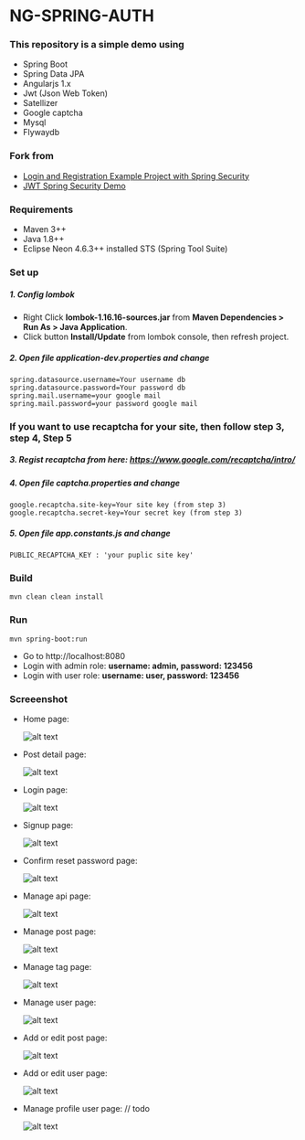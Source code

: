 # NG-SPRING-AUTH #

### This repository is a simple demo using ###
* Spring Boot
* Spring Data JPA
* Angularjs 1.x
* Jwt (Json Web Token)
* Satellizer
* Google captcha
* Mysql
* Flywaydb
### Fork from ###
* [Login and Registration Example Project with Spring Security](https://github.com/Baeldung/spring-security-registration)
* [JWT Spring Security Demo](https://github.com/szerhusenBC/jwt-spring-security-demo)

### Requirements ###
* Maven 3++
* Java 1.8++ 
* Eclipse Neon 4.6.3++ installed STS (Spring Tool Suite)

### Set up ###
##### 1. Config lombok #####
* Right Click <strong>lombok-1.16.16-sources.jar</strong> from <strong>Maven Dependencies > Run As > Java Application</strong>.
* Click button <strong>Install/Update</strong> from lombok console, then refresh project.
##### 2. Open file <strong>application-dev.properties</strong> and change #####
    spring.datasource.username=Your username db
    spring.datasource.password=Your password db
    spring.mail.username=your google mail
    spring.mail.password=your password google mail
    
### If you want to use recaptcha for your site, then follow step 3, step 4, Step 5 ###

##### 3. Regist recaptcha from here: https://www.google.com/recaptcha/intro/ #####

##### 4. Open file <strong>captcha.properties</strong> and change #####
    google.recaptcha.site-key=Your site key (from step 3)
    google.recaptcha.secret-key=Your secret key (from step 3)
       
##### 5. Open file app.constants.js and change<br>
    PUBLIC_RECAPTCHA_KEY : 'your puplic site key'
      
### Build ###
    mvn clean clean install
### Run ###
    mvn spring-boot:run
* Go to http://localhost:8080
* Login with admin role: <strong>username: admin, password: 123456</strong>
* Login with user role: <strong>username: user, password: 123456</strong>

### Screeenshot ###
  * Home page:
  
    ![alt text](https://github.com/truonglehcm/ng-spring-auth/blob/master/src/main/resources/static/img/home.PNG)
    
  * Post detail page:
  
    ![alt text](https://github.com/truonglehcm/ng-spring-auth/blob/master/src/main/resources/static/img/post_detail.PNG)
  
  * Login page:
  
    ![alt text](https://github.com/truonglehcm/ng-spring-auth/blob/master/src/main/resources/static/img/signin.PNG)
    
  * Signup page:
  
    ![alt text](https://github.com/truonglehcm/ng-spring-auth/blob/master/src/main/resources/static/img/sign_up.PNG)
        
  * Confirm reset password page:
  
    ![alt text](https://github.com/truonglehcm/ng-spring-auth/blob/master/src/main/resources/static/img/confirm_reset_password.PNG)
    
  * Manage api page:
  
    ![alt text](https://github.com/truonglehcm/ng-spring-auth/blob/master/src/main/resources/static/img/manage_api.PNG)
    
  * Manage post page:
  
    ![alt text](https://github.com/truonglehcm/ng-spring-auth/blob/master/src/main/resources/static/img/manage_post.PNG)
      
  * Manage tag page:
  
    ![alt text](https://github.com/truonglehcm/ng-spring-auth/blob/master/src/main/resources/static/img/manage_tag.PNG)
        
  * Manage user page:
  
    ![alt text](https://github.com/truonglehcm/ng-spring-auth/blob/master/src/main/resources/static/img/manage_user.PNG)
    
  * Add or edit post page:
  
    ![alt text](https://github.com/truonglehcm/ng-spring-auth/blob/master/src/main/resources/static/img/add_or_edit_post.PNG)
    
  * Add or edit user page:
  
    ![alt text](https://github.com/truonglehcm/ng-spring-auth/blob/master/src/main/resources/static/img/add_ore_dit_user.PNG)  
 
  * Manage profile user page: // todo
  
    ![alt text](https://github.com/truonglehcm/ng-spring-auth/blob/master/src/main/resources/static/img/profile.PNG)  
